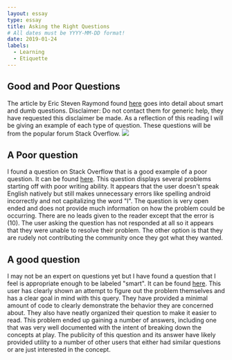 ```yaml
---
layout: essay
type: essay
title: Asking the Right Questions
# All dates must be YYYY-MM-DD format!
date: 2019-01-24
labels:
  - Learning
  - Etiquette
---
```

<h2>Good and Poor Questions</h2>
The article by Eric Steven Raymond found <a href="http://www.catb.org/esr/faqs/smart-questions.html">here</a> goes into detail about smart and dumb questions. Disclaimer: Do not contact them for generic help, they have requested this disclaimer be made. As a reflection of this reading I will be giving an example of each type of question. These questions will be from the popular forum Stack Overflow.

<img class="ui image" src="{{ site.baseurl }}/images/so-logo.png">

<h2>A Poor question</h2>
I found a question on Stack Overflow that is a good example of a poor question. It can be found <a href="https://stackoverflow.com/questions/52170249/andy-emulator-error-the-operation-was-canceled/52473153#52473153">here</a>. This question displays several problems starting off with poor writing ability. It appears that the user doesn't speak English natively but still makes unnecessary errors like spelling android incorrectly and not capitalizing the word "I". The question is very open ended and does not provide much information on how the problem could be occurring. There are no leads given to the reader except that the error is (10). The user asking the question has not responded at all so it appears that they were unable to resolve their problem. The other option is that they are rudely not contributing the community once they got what they wanted.

<h2>A good question</h2>
I may not be an expert on questions yet but I have found a question that I feel is appropriate enough to be labeled "smart". It can be found <a href="https://stackoverflow.com/questions/11227809/why-is-it-faster-to-process-a-sorted-array-than-an-unsorted-array">here</a>. This user has clearly shown an attempt to figure out the problem themselves and has a clear goal in mind with this query. They have provided a minimal amount of code to clearly demonstrate the behavior they are concerned about. They also have neatly organized their question to make it easier to read. This problem ended up gaining a number of answers, including one that was very well documented with the intent of breaking down the concepts at play. The publicity of this question and its answer have likely provided utility to a number of other users that either had similar questions or are just interested in the concept.
